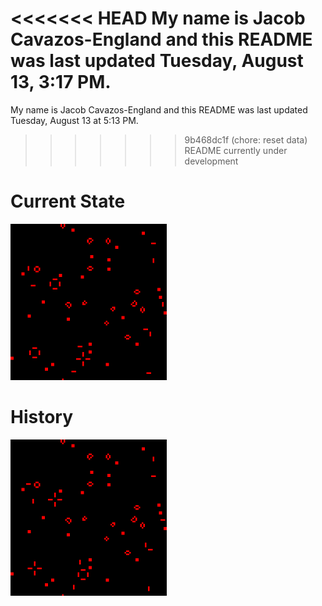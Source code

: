 <<<<<<< HEAD
My name is Jacob Cavazos-England and this README was last updated Tuesday, August 13, 3:17 PM.
=======
My name is Jacob Cavazos-England and this README was last updated Tuesday, August 13 at 5:13 PM.
>>>>>>> 9b468dc1f (chore: reset data)
README currently under development

# Current State

<img src='https://github.com/jeengland/jeengland/blob/main/assets/map.png?raw=true' alt='The current state of the game' width='250' height='250'>

# History

<img src='https://github.com/jeengland/jeengland/blob/main/assets/map.gif?raw=true' alt='The history of the game since last reset' width='250' height='250'>